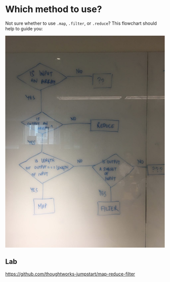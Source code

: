 # Which method to use?

Not sure whether to use `.map`, `.filter`, or `.reduce`? This flowchart should help to guide you:

![](../../images/map-reduce-filter.png)

## Lab

https://github.com/thoughtworks-jumpstart/map-reduce-filter
